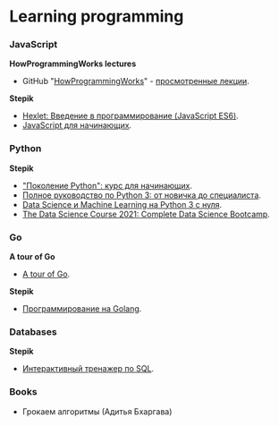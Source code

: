 # Learning programming

### JavaScript

**HowProgrammingWorks lectures**
+ GitHub "[HowProgrammingWorks](https://github.com/HowProgrammingWorks/Index/blob/master/Courses/Fundamentals.md)" - [просмотренные лекции](./JavaScript/HowProgrammingWorks/README.md).

**Stepik**
+ [Hexlet: Введение в программирование (JavaScript ES6)](https://stepik.org/13929).
+ [JavaScript для начинающих](https://stepik.org/2223).

### Python

**Stepik**
+ ["Поколение Python": курс для начинающих](https://stepik.org/58852).
+ [Полное руководство по Python 3: от новичка до специалиста](https://www.udemy.com/course/bestpython/).
+ [Data Science и Machine Learning на Python 3 с нуля](https://www.udemy.com/course/data-science-python-3/).
+ [The Data Science Course 2021: Complete Data Science Bootcamp](https://www.udemy.com/course/the-data-science-course-complete-data-science-bootcamp/).

### Go

**A tour of Go**
+ [A tour of Go](https://go.dev/tour/list).

**Stepik**
+ [Программирование на Golang](https://stepik.org/course/54403/).

### Databases

**Stepik**
+ [Интерактивный тренажер по SQL](https://stepik.org/63054).

### Books
+ Грокаем алгоритмы (Адитья Бхаргава)
